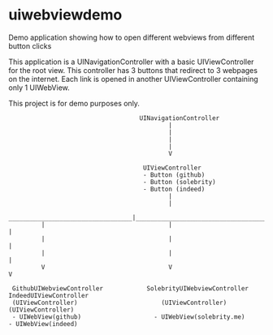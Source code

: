 # uiwebviewdemo
Demo application showing how to open different webviews from different button clicks

This application is a UINavigationController with a basic UIViewController for the root view.  This controller has 3 buttons that redirect to 3 webpages on the internet.  Each link is opened in another UIViewController containing only 1 UIWebView.

This project is for demo purposes only.


                                        UINavigationController
                                                |
                                                |
                                                |
                                                |
                                                V

                                         UIViewController
                                         - Button (github)
                                         - Button (solebrity)
                                         - Button (indeed)
                                                |
                                                |
              __________________________________|_________________________________________  
             |                                  |                                         |
             |                                  |                                         |
             |                                  |                                         |
             V                                  V                                         V
             
     GithubUIWebviewController            SolebrityUIWebviewController         IndeedUIViewController
     (UIViewController)                       (UIViewController)                 (UIViewController)
     - UIWebView(github)                    - UIWebView(solebrity.me)           - UIWebView(indeed)
